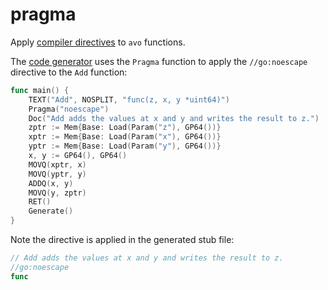 # pragma

Apply [compiler directives](https://golang.org/pkg/cmd/compile/#hdr-Compiler_Directives) to `avo` functions.

The [code generator](asm.go) uses the `Pragma` function to apply the `//go:noescape` directive to the `Add` function:

[embedmd]:# (asm.go go /func main/ /^}/)
```go
func main() {
	TEXT("Add", NOSPLIT, "func(z, x, y *uint64)")
	Pragma("noescape")
	Doc("Add adds the values at x and y and writes the result to z.")
	zptr := Mem{Base: Load(Param("z"), GP64())}
	xptr := Mem{Base: Load(Param("x"), GP64())}
	yptr := Mem{Base: Load(Param("y"), GP64())}
	x, y := GP64(), GP64()
	MOVQ(xptr, x)
	MOVQ(yptr, y)
	ADDQ(x, y)
	MOVQ(y, zptr)
	RET()
	Generate()
}
```

Note the directive is applied in the generated stub file:

[embedmd]:# (stub.go go /\/\/ Add/ /func/)
```go
// Add adds the values at x and y and writes the result to z.
//go:noescape
func
```
